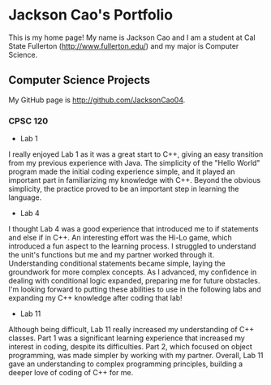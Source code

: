 # Jackson Cao's Portfolio

This is my home page! My name is Jackson Cao and I am a student at Cal State Fullerton (http://www.fullerton.edu/) and my major is Computer Science.

## Computer Science Projects

My GitHub page is http://github.com/JacksonCao04.

### CPSC 120

* Lab 1

I really enjoyed Lab 1 as it was a great start to C++, giving an easy transition from my previous experience with Java. The simplicity of the  "Hello World" program made the initial coding experience simple, and it played an important part in familiarizing  my knowledge with C++. Beyond the obvious simplicity, the practice proved to be an important step in learning the language.

* Lab 4 

I thought Lab 4 was a good experience that introduced me to if statements and else if in C++. An interesting effort was the Hi-Lo game, which introduced a fun aspect to the learning process. I struggled to understand the unit's functions but me and my partner worked through it. Understanding conditional statements became simple, laying the groundwork for more complex concepts. As I advanced, my confidence in dealing with conditional logic expanded, preparing me for future obstacles. I'm looking forward to putting these abilities to use in the following labs and expanding my C++ knowledge after coding that lab!

* Lab 11

Although being difficult, Lab 11 really increased my understanding of C++ classes. Part 1 was a significant learning experience that increased my interest in coding, despite its difficulties. Part 2, which focused on object programming, was made simpler by working with my partner. Overall, Lab 11 gave an understanding to complex programming principles, building a deeper love of coding of C++ for me.


